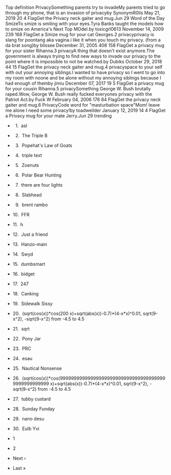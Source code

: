 Top definition PrivacySomething parents try to invadeMy parents tried to go through my phone, that is an invasion of privacyby SynonymR0lls May 21, 2019 20 4 FlagGet the Privacy neck gaiter and mug.Jun 29 Word of the Day SmizeTo smize is smiling with your eyes.Tyra Banks taught the models how to smize on America's Next Top MOdel.by toxicgrl0613 November 14, 2009 239 168 FlagGet a Smize mug for your cat Georges.2 privacyprivacy is slang for poontang aka vagina.i like it when you touch my privacy. (from a da brat song)by blissee December 31, 2005 408 158 FlagGet a privacy mug for your sister Rihanna.3 privacyA thing that doesn't exist anymore.The government is always trying to find new ways to invade our privacy to the point where it is impossible to not be watched.by Dubiks October 29, 2018 44 15 FlagGet the privacy neck gaiter and mug.4 privacyspace to your self with out your annoying siblings.I wanted to have privacy so I went to go into my room with noone and be alone without my annoying siblings because I had enough of themby jimiu December 07, 2017 19 5 FlagGet a privacy mug for your cousin Rihanna.5 privacySomething George W. Bush brutally raped.Wow, George W. Bush really fucked everyones privacy with the Patriot Act.by Fuck W February 04, 2006 176 84 FlagGet the privacy neck gaiter and mug.6 PrivacyCode word for "masturbation space"Mom! leave me alone I need some privacy!by toadweilder January 12, 2019 14 4 FlagGet a Privacy mug for your mate Jerry.Jun 29 trending

*     1.  asl
*     2.  The Triple B
*     3.  Popehat's Law of Goats
*     4.  triple text
*     5.  Zoenuts
*     6.  Polar Bear Hunting
*     7.  there are four lights
*     8.  Slabhead
*     9.  brent rambo
*   10.  FFR
*   11.  h
*   12.  Just a friend
*   13.  Hanzo-main
*   14.  Swyd
*   15.  dumbsmart
*   16.  bidget
*   17.  247
*   18.  Canking
*   19.  Sidewalk Sissy
*   20.  (sqrt(cos(x))\*cos(200 x)+sqrt(abs(x))-0.7)\*(4-x\*x)^0.01, sqrt(9-x^2), -sqrt(9-x^2) from -4.5 to 4.5
*   21.  sqrt
*   22.  Pony Jar
*   23.  PRC
*   24.  esau
*   25.  Nautical Nonsense
*   26.  (sqrt(cos(x))\*cos(999999999999999999999999999999999999999999999999999 x)+sqrt(abs(x))-0.7)\*(4-x\*x)^0.01, sqrt(9-x^2), -sqrt(9-x^2) from -4.5 to 4.5
*   27.  tubby custard
*   28.  Sunday Funday
*   29.  nano desu
*   30.  Eulb Yvi

*   1
*   2
*   Next ›
*   Last »